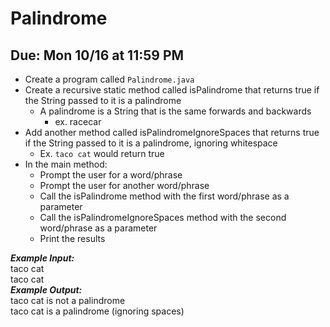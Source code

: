 # Palindrome

## Due: Mon 10/16 at 11:59 PM

- Create a program called `Palindrome.java`
- Create a recursive static method called isPalindrome that returns true if the String passed to it is a palindrome
  - A palindrome is a String that is the same forwards and backwards
    - ex. racecar
- Add another method called isPalindromeIgnoreSpaces that returns true if the String passed to it is a palindrome, ignoring whitespace
  - Ex. `taco cat` would return true
- In the main method:
  - Prompt the user for a word/phrase
  - Prompt the user for another word/phrase
  - Call the isPalindrome method with the first word/phrase as a parameter
  - Call the isPalindromeIgnoreSpaces method with the second word/phrase as a parameter
  - Print the results

***Example Input:***\
taco cat\
taco cat\
***Example Output:***\
taco cat is not a palindrome\
taco cat is a palindrome (ignoring spaces)
